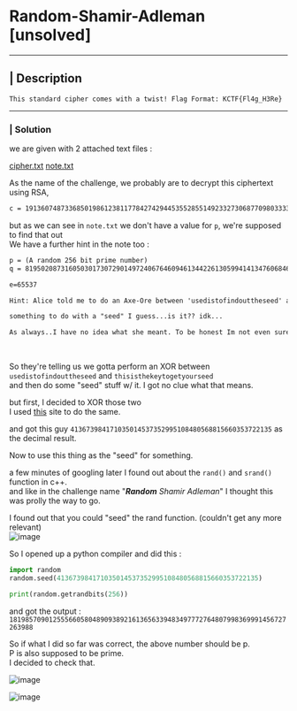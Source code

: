# **Random-Shamir-Adleman [unsolved]**

****

## | Description
`This standard cipher comes with a twist! Flag Format:
KCTF{Fl4g_H3Re}`

****
### | Solution


<p>we are given with 2 attached text files :</p>

[cipher.txt](https://github.com/IC3lemon/Knight-ctf/files/14000204/cipher.txt)
[note.txt](https://github.com/IC3lemon/Knight-ctf/files/14000212/note.txt)

As the name of the challenge, we probably are to decrypt this ciphertext using RSA,

```txt
c = 1913607487336850198612381177842742944535528551492332730687709803333994170933334235248158693072452023061642877943692858799822420964044267542215434514413393
```



but as we can see in `note.txt` we don't have a value for `p`, we're supposed to find that out<br>
We have a further hint in the note too :<br>
```txt
p = (A random 256 bit prime number)
q = 81950208731605030173072901497240676460946134422613059941413476068465656250011

e=65537

Hint: Alice told me to do an Axe-Ore between 'usedistofindouttheseed' and 'thisisthekeytogetyourseed' to obtain some numerical/integer value to help in the process of finding the value of p.

something to do with a "seed" I guess...is it?? idk...

As always..I have no idea what she meant. To be honest Im not even sure if it was Axe-Ore or was it Eksor...uggh...never mind
```
<br>

So they're telling us we gotta perform an XOR between `usedistofindouttheseed` and `thisisthekeytogetyourseed`<br>
and then do some "seed" stuff w/ it. I got no clue what that means.<br>

but first, I decided to XOR those two<br>
I used <a href = "https://toolslick.com/math/bitwise/xor-calculator">this</a> site to do the same.<br>

and got this guy `413673984171035014537352995108480568815660353722135`
as the decimal result.

Now to use this thing as the "seed" for something.<br>

a few minutes of googling later I found out about the `rand()` and `srand()` function in c++.<br>
and like in the challenge name "***Random** Shamir Adleman*" I thought this was prolly the way to go.<br>

I found out that you could "seed" the rand function. (couldn't get any more relevant)<br>
![image](https://github.com/IC3lemon/Knight-ctf/assets/150153966/bd6db51a-b8e9-4e96-a63d-b73acb9b954e)

So I opened up a python compiler and did this :<br>

```python
import random
random.seed(413673984171035014537352995108480568815660353722135)

print(random.getrandbits(256))
```
and got the output :
`1819857090125556605804890938921613656339483497772764807998369991456727263988`

So if what I did so far was correct, the above number should be p. \
P is also supposed to be prime. \
I decided to check that. 

![image](https://github.com/IC3lemon/Knight-ctf/assets/150153966/a745aa47-e5e8-406e-9109-361798e36794)


![image](https://github.com/IC3lemon/Knight-ctf/assets/150153966/db63c655-5228-4119-b8b6-ae61d15a485a)





